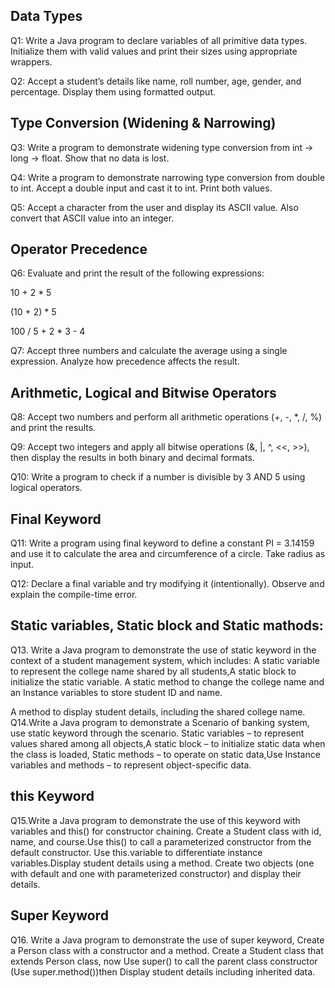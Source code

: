 Data Types
-------------
Q1: Write a Java program to declare variables of all primitive data types. Initialize them with valid values and print their sizes using appropriate wrappers.

Q2: Accept a student’s details like name, roll number, age, gender, and percentage. Display them using formatted output.

Type Conversion (Widening & Narrowing)
----------------------------------------
Q3: Write a program to demonstrate widening type conversion from int → long → float. Show that no data is lost.

Q4: Write a program to demonstrate narrowing type conversion from double to int. Accept a double input and cast it to int. Print both values.

Q5: Accept a character from the user and display its ASCII value. Also convert that ASCII value into an integer.

Operator Precedence
--------------------
Q6: Evaluate and print the result of the following expressions:

10 + 2 * 5

(10 + 2) * 5

100 / 5 + 2 * 3 - 4

Q7: Accept three numbers and calculate the average using a single expression. Analyze how precedence affects the result.

 Arithmetic, Logical and Bitwise Operators
------------------------------------------
Q8: Accept two numbers and perform all arithmetic operations (+, -, *, /, %) and print the results.

Q9: Accept two integers and apply all bitwise operations (&, |, ^, <<, >>), then display the results in both binary and decimal formats.

Q10: Write a program to check if a number is divisible by 3 AND 5 using logical operators.

Final Keyword
-------------------------------
Q11: Write a program using final keyword to define a constant PI = 3.14159 and use it to calculate the area and circumference of a circle. Take radius as input.

Q12: Declare a final variable and try modifying it (intentionally). Observe and explain the compile-time error.

Static variables, Static block and Static mathods:
---------------------------------------------------
Q13. Write a Java program to demonstrate the use of static keyword in the context of a student management system,
which includes: A static variable to represent the college name shared by all students,A static block to initialize the static variable.
A static method to change the college name and an Instance variables to store student ID and name.

A method to display student details, including the shared college name.
Q14.Write a Java program to demonstrate a Scenario of banking system, use static keyword through the scenario.
Static variables – to represent values shared among all objects,A static block – to initialize static data when the class is loaded,
Static methods – to operate on static data,Use Instance variables and methods – to represent object-specific data.

this Keyword
-----------------
Q15.Write a Java program to demonstrate the use of this keyword with variables and this() for constructor chaining.
Create a Student class with id, name, and course.Use this() to call a parameterized constructor from the default constructor.
Use this.variable to differentiate instance variables.Display student details using a method. Create two objects (one with default and one with parameterized constructor) and display their details.

Super Keyword
---------------
Q16. Write a Java program to demonstrate the use of super keyword, Create a Person class with a constructor and a method.
Create a Student class that extends Person class, now Use super() to call the parent class constructor (Use super.method())then Display student details including inherited data.


